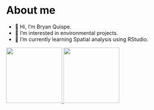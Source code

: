 # About me
- 👋 Hi, I’m Bryan Quispe.
- 👀 I’m interested in environmental projects.
- 🌱 I’m currently learning Spatial analysis using RStudio.


<!---
Bryan1qr/Bryan1qr is a ✨ special ✨ repository because its `README.md` (this file) appears on your GitHub profile.
You can click the Preview link to take a look at your changes.
--->
<a href="https://github.com/Bryan1qr">
  <img height="150em" src="https://github-readme-stats.vercel.app/api?username=Bryan1qr&theme=merko&show_icons=true" />
  <img height="150em" src="https://github-readme-stats.vercel.app/api/top-langs/?username=Bryan1qr&theme=merko&layout=compact&langs_count=6" />
</a>
